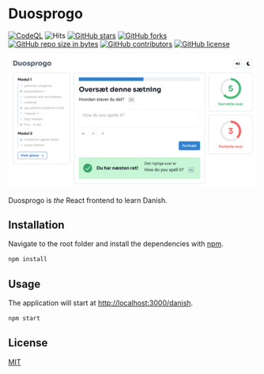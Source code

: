 # Duosprogo
[![CodeQL](https://github.com/JnxF/duosprogo/actions/workflows/codeql-analysis.yml/badge.svg)](https://github.com/JnxF/duosprogo/actions/workflows/codeql-analysis.yml)
![Hits](https://visitor-badge.glitch.me/badge?page_id=jnxf.duosprogo)
[![GitHub stars](https://img.shields.io/github/stars/JnxF/duosprogo.svg)](https://GitHub.com/JnxF/duosprogo/stargazers/)
[![GitHub forks](https://img.shields.io/github/forks/JnxF/duosprogo.svg)](https://GitHub.com/JnxF/duosprogo/network/)
[![GitHub repo size in bytes](https://img.shields.io/github/repo-size/JnxF/duosprogo.svg)](https://github.com/JnxF/duosprogo)
[![GitHub contributors](https://img.shields.io/github/contributors/JnxF/duosprogo.svg)](https://GitHub.com/JnxF/duosprogo/graphs/contributors/)
[![GitHub license](http://img.shields.io/github/license/JnxF/duosprogo.svg)](https://github.com/JnxF/duosprogo/blob/master/LICENSE)

<p align="center">
<img src="cover.png">
</p>

Duosprogo is _the_ React frontend to learn Danish.

## Installation

Navigate to the root folder and install the dependencies with [npm](https://www.npmjs.com/).

```bash
npm install
```

## Usage

The application will start at [http://localhost:3000/danish](http://localhost:3000/danish).

```bash
npm start
```

## License
[MIT](https://choosealicense.com/licenses/mit/)
